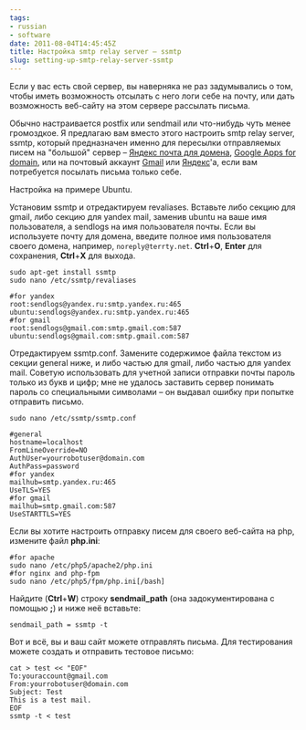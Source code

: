 ```yaml
---
tags:
- russian
- software
date: 2011-08-04T14:45:45Z
title: Настройка smtp relay server – ssmtp
slug: setting-up-smtp-relay-server-ssmtp
---
```


Если у вас есть свой сервер, вы наверняка не раз задумывались о том, чтобы иметь возможность отсылать с него логи себе на почту, или дать возможность веб-сайту на этом сервере рассылать письма.

Обычно настраивается postfix или sendmail или что-нибудь чуть менее громоздкое. Я предлагаю вам вместо этого настроить smtp relay server, ssmtp, который предназначен именно для пересылки отправляемых писем на "большой" сервер – [Яндекс почта для домена](https://pdd.yandex.ru/), [Google Apps for domain](https://www.google.com/work/apps/business/), или на почтовый аккаунт [Gmail](https://mail.google.com) или [Яндекс](https://mail.yandex.ru)'а, если вам потребуется посылать письма только себе.

Настройка на примере Ubuntu.

<!--more-->

Установим ssmtp и отредактируем revaliases. Вставьте либо секцию для gmail, либо секцию для yandex mail, заменив ubuntu на ваше имя пользователя, а sendlogs на имя пользователя почты. Если вы используете почту для домена, введите полное имя пользователя своего домена, например, `noreply@terrty.net`. **Ctrl**+**O**, **Enter** для сохранения, **Ctrl**+**X** для выхода.

    sudo apt-get install ssmtp
    sudo nano /etc/ssmtp/revaliases

    #for yandex
    root:sendlogs@yandex.ru:smtp.yandex.ru:465
    ubuntu:sendlogs@yandex.ru:smtp.yandex.ru:465
    #for gmail
    root:sendlogs@gmail.com:smtp.gmail.com:587
    ubuntu:sendlogs@gmail.com:smtp.gmail.com:587

Отредактируем ssmtp.conf. Замените содержимое файла текстом из секции general ниже, и либо частью для gmail, либо частью для yandex mail. Советую использовать для учетной записи отправки почты пароль только из букв и цифр; мне не удалось заставить сервер понимать пароль со специальными символами – он выдавал ошибку при попытке отправить письмо.

    sudo nano /etc/ssmtp/ssmtp.conf

    #general
    hostname=localhost
    FromLineOverride=NO
    AuthUser=yourrobotuser@domain.com
    AuthPass=password
    #for yandex
    mailhub=smtp.yandex.ru:465
    UseTLS=YES
    #for gmail
    mailhub=smtp.gmail.com:587
    UseSTARTTLS=YES

Если вы хотите настроить отправку писем для своего веб-сайта на php, измените файл **php.ini**:

    #for apache
    sudo nano /etc/php5/apache2/php.ini
    #for nginx and php-fpm
    sudo nano /etc/php5/fpm/php.ini[/bash]

Найдите (**Ctrl**+**W**) строку **sendmail_path** (она задокументирована с помощью **;**) и ниже неё вставьте:

    sendmail_path = ssmtp -t

Вот и всё, вы и ваш сайт можете отправлять письма. Для тестирования можете создать и отправить тестовое письмо:

    cat > test << "EOF"
    To:youraccount@gmail.com
    From:yourrobotuser@domain.com
    Subject: Test
    This is a test mail.
    EOF
    ssmtp -t < test
